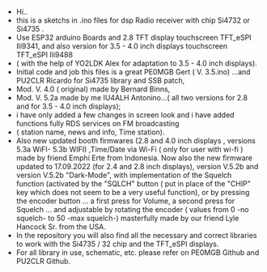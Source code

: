 - Hi..
- this is a sketchs in .ino files for  dsp Radio receiver with chip Si4732 or Si4735 .
- Use ESP32 arduino Boards and 2.8 TFT display touchscreen  TFT_eSPI Ili9341, and also version for 3.5 - 4.0 inch displays touchscreen TFT_eSPI Ili9488
- ( with the help of YO2LDK Alex for adaptation to 3.5 - 4.0 inch displays).
- Initial code and job this files is a great PE0MGB Gert ( V. 3.5.ino) ...and PU2CLR Ricardo for Si4735 library and SSB patch,
- Mod. V. 4.0 ( original) made by Bernard Binns,
- Mod. V. 5.2a made by me  IU4ALH Antonino...( all two versions for 2.8 and for 3.5 - 4.0 inch displays);
- i have only added a few changes in screen look and i have added functions fully RDS services on FM broadcasting
-   ( station name, news and info, Time station).
- Also new updated  booth firmwares  (2.8  and 4.0 inch displays , versions 5.3a WiFI- 5.3b WIFI) ,Time/Date via Wi-Fi  ( only for user with wi-fi ) made by friend Emphi Erte from Indonesia.
Now also the new firmware updated to 17.09.2022 (for 2.4 and 2.8 inch displays), version V.5.2b and version V.5.2b "Dark-Mode", with implementation of the Squelch function (activated by the "SQLCH" button ( put in place of the "CHIP" key which does not seem to be a very useful function), or by pressing the encoder button ... a first press for Volume, a second press for Squelch ... and adjustable by rotating the encoder ( values from 0 -no squelch- to 50 -max squelch-) masterfully made by our friend Lyle Hancock Sr. from the USA.
-   In the repository you will also find all the necessary and correct libraries to work with the Si4735 / 32 chip and the TFT_eSPI displays.
- For all library in use, schematic, etc. please refer on PE0MGB Github and PU2CLR Github. 

